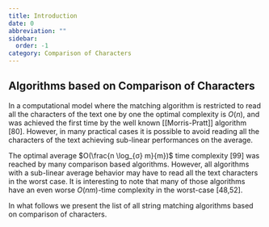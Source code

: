 ```yaml
---
title: Introduction
date: 0
abbreviation: ""
sidebar:
  order: -1
category: Comparison of Characters
---
```


## Algorithms based on Comparison of Characters

In a computational model where the matching algorithm is restricted to read all the characters of the text one by one the optimal complexity is $O(n)$, and was achieved the first time by the well known [[Morris-Pratt]] algorithm [80]. However, in many practical cases it is possible to avoid reading all the characters of the text achieving sub-linear performances on the average.

The optimal average $O(\frac{n \log_{σ} m}{m})$ time complexity [99] was reached by many comparison based algorithms. However, all algorithms with a sub-linear average behavior may have to read all the text characters in the worst case. It is interesting to note that many of those algorithms have an even worse $O(nm)$-time
complexity in the worst-case [48,52].

In what follows we present the list of all string matching algorithms based on comparison of characters.
